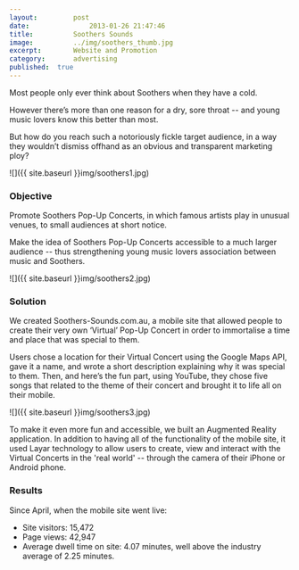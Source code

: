 ```yaml
---
layout:			post
date:				2013-01-26 21:47:46
title:			Soothers Sounds
image:			../img/soothers_thumb.jpg
excerpt:		Website and Promotion
category:		advertising
published:	true
---
```


<!-- ### Target Audience ###

Gen Y music lovers and avid smart phone users.

### Problem ### -->

Most people only ever think about Soothers when they have a cold.

However there’s more than one reason for a dry, sore throat -- and young music lovers know this better than most.

But how do you reach such a notoriously fickle target audience, in a way they wouldn’t dismiss offhand as an obvious and transparent marketing ploy?

![]({{ site.baseurl }}img/soothers1.jpg)

### Objective ###

Promote Soothers Pop-Up Concerts, in which famous artists play in unusual venues, to small audiences at short notice.

Make the idea of Soothers Pop-Up Concerts accessible to a much larger audience -- thus strengthening young music lovers association between music and Soothers.

![]({{ site.baseurl }}img/soothers2.jpg)
			
### Solution ###

We created Soothers-Sounds.com.au, a mobile site that allowed people to create their very own ‘Virtual’ Pop-Up Concert in order to immortalise a time and place that was special to them.

Users chose a location for their Virtual Concert using the Google Maps API, gave it a name, and wrote a short description explaining why it was special to them. Then, and here’s the fun part, using YouTube, they chose five songs that related to the theme of their concert and brought it to life all on their mobile.

![]({{ site.baseurl }}img/soothers3.jpg)

To make it even more fun and accessible, we built an Augmented Reality application. In addition to having all of the functionality of the mobile site, it used Layar technology to allow users to create, view and interact with the Virtual Concerts in the 'real world' -- through the camera of their iPhone or Android phone.
			
### Results ###

Since April, when the mobile site went live:

* Site visitors: 15,472
* Page views: 42,947
* Average dwell time on site: 4.07 minutes, well above the industry average of 2.25 minutes.